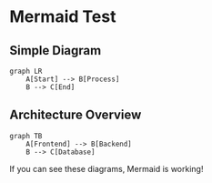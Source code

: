 # Mermaid Test

## Simple Diagram

```mermaid
graph LR
    A[Start] --> B[Process]
    B --> C[End]
```

## Architecture Overview

```mermaid
graph TB
    A[Frontend] --> B[Backend]
    B --> C[Database]
```

If you can see these diagrams, Mermaid is working! 